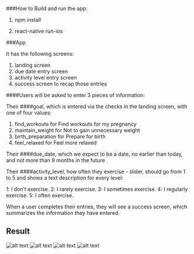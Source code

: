 ###How to Build and run the app:

1) npm install

2) react-native run-ios


###App

It has the following screens:

1) landing screen
2) due date entry screen
3) activity level entry screen
4) success screen to recap those entries

####Users will be asked to enter 3 pieces of information:

Their ####goal, which is entered via the checks in the landing screen, with one of four values:

1) find_workouts for Find workouts for my pregnancy
2) maintain_weight for Not to gain unnecessary weight
3) birth_preparation for Prepare for birth
4) feel_relaxed for Feel more relaxed

Their ####due_date, which we expect to be a date, no earlier than today, and not more than 9 months in the future

Their ####activity_level, how often they exercise - slider, should go from 1 to 5 and shows a text description for every 
level:

1: I don’t exercise.
2: I rarely exercise.
3: I sometimes exercise.
4: I regularly exercise.
5: I often exercise.


When a user completes their entries, they will see a success screen, which summarizes the information they have entered.


## Result


![alt text](screenshots/landing.png)  ![alt text](screenshots/date.png) ![alt text](screenshots/activity.png) ![alt text](screenshots/submit.png)

